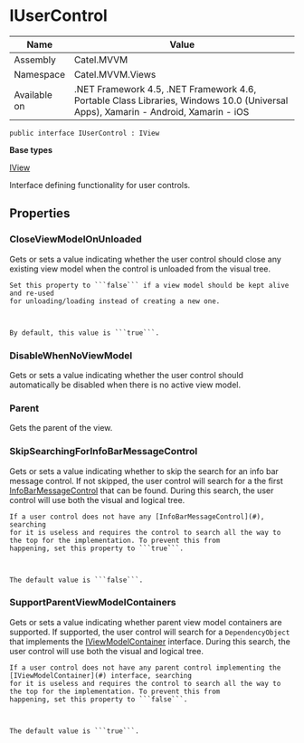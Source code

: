 

# IUserControl

Name|Value
---|---
Assembly|Catel.MVVM
Namespace|Catel.MVVM.Views
Available on|.NET Framework 4.5, .NET Framework 4.6, Portable Class Libraries, Windows 10.0 (Universal Apps), Xamarin - Android, Xamarin - iOS

```
public interface IUserControl : IView
```

**Base types**

[IView](/Catel.MVVM\Catel\MVVM\Views\IView.md)


Interface defining functionality for user controls.



## Properties

### CloseViewModelOnUnloaded

Gets or sets a value indicating whether the user control should close any existing
    view model when the control is unloaded from the visual tree.
    


    Set this property to ```false``` if a view model should be kept alive and re-used
    for unloading/loading instead of creating a new one.
    


    By default, this value is ```true```.



### DisableWhenNoViewModel

Gets or sets a value indicating whether the user control should automatically be disabled when there is no
    active view model.



### Parent

Gets the parent of the view.



### SkipSearchingForInfoBarMessageControl

Gets or sets a value indicating whether to skip the search for an info bar message control. If not skipped,
    the user control will search for a the first [InfoBarMessageControl](#) that can be found. 
    During this search, the user control will use both the visual and logical tree.
    


    If a user control does not have any [InfoBarMessageControl](#), searching
    for it is useless and requires the control to search all the way to the top for the implementation. To prevent this from
    happening, set this property to ```true```.
    


    The default value is ```false```.



### SupportParentViewModelContainers

Gets or sets a value indicating whether parent view model containers are supported. If supported,
    the user control will search for a ```DependencyObject``` that implements the [IViewModelContainer](#)
    interface. During this search, the user control will use both the visual and logical tree.
    


    If a user control does not have any parent control implementing the [IViewModelContainer](#) interface, searching
    for it is useless and requires the control to search all the way to the top for the implementation. To prevent this from
    happening, set this property to ```false```.
    


    The default value is ```true```.



